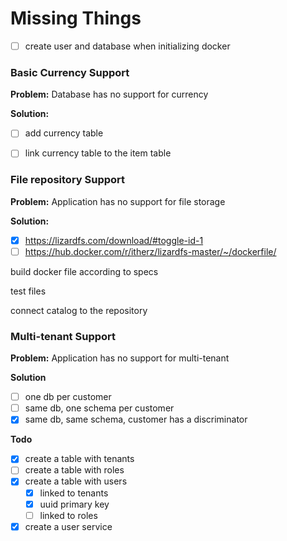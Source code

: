 # Missing Things
- [ ] create user and database when initializing docker

### Basic Currency Support

**Problem:** Database has no support for currency

**Solution:**
- [ ] add currency table
- [ ] link currency table to the item table


### File repository Support

**Problem:** Application has no support for file storage

**Solution:**
- [x] https://lizardfs.com/download/#toggle-id-1
- [ ] https://hub.docker.com/r/itherz/lizardfs-master/~/dockerfile/

build docker file according to specs

test files

connect catalog to the repository


### Multi-tenant Support
**Problem:** Application has no support for multi-tenant

**Solution**
- [ ] one db per customer
- [ ] same db, one schema per customer
- [x] same db, same schema, customer has a discriminator

**Todo**
- [x] create a table with tenants
- [ ] create a table with roles
- [x] create a table with users
  - [x] linked to tenants
  - [x] uuid primary key
  - [ ] linked to roles
- [x] create a user service
